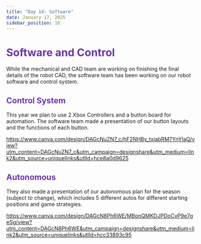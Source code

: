 ```yaml
---
title: "Day 14: Software"
date: January 17, 2025
sidebar_position: 10
---
```


# <span style="color:#6b35aa">Software and Control</span>

While the mechanical and CAD team are working on finishing the final details of the robot CAD, the software team has been working on our robot software and control system.

## <span style="color:#6b35aa">Control System</span>

This year we plan to use 2 Xbox Controllers and a button board for automation. The software team made a presentation of our button layouts and the functions of each button.

https://www.canva.com/design/DAGcNuZN7_c/hF2NHBy_txiabRM7YnYIaQ/view?utm_content=DAGcNuZN7_c&utm_campaign=designshare&utm_medium=link2&utm_source=uniquelinks&utlId=hce8a0d9625

## <span style="color:#6b35aa">Autonomous</span>

They also made a presentation of our autonomous plan for the season (subject to change), which includes 5 different autos for different starting positions and game strategies.

https://www.canva.com/design/DAGcN8Ph6WE/MBonQMKDJPDoCvP9e7geSg/view?utm_content=DAGcN8Ph6WE&utm_campaign=designshare&utm_medium=link2&utm_source=uniquelinks&utlId=hcc33893c95
